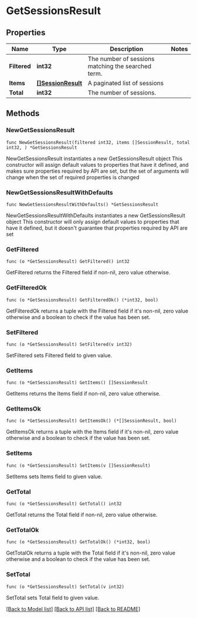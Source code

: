# GetSessionsResult

## Properties

Name | Type | Description | Notes
------------ | ------------- | ------------- | -------------
**Filtered** | **int32** | The number of sessions matching the searched term. |
**Items** | [**[]SessionResult**](SessionResult.md) | A paginated list of sessions |
**Total** | **int32** | The number of sessions. |

## Methods

### NewGetSessionsResult

`func NewGetSessionsResult(filtered int32, items []SessionResult, total int32, ) *GetSessionsResult`

NewGetSessionsResult instantiates a new GetSessionsResult object
This constructor will assign default values to properties that have it defined,
and makes sure properties required by API are set, but the set of arguments
will change when the set of required properties is changed

### NewGetSessionsResultWithDefaults

`func NewGetSessionsResultWithDefaults() *GetSessionsResult`

NewGetSessionsResultWithDefaults instantiates a new GetSessionsResult object
This constructor will only assign default values to properties that have it defined,
but it doesn't guarantee that properties required by API are set

### GetFiltered

`func (o *GetSessionsResult) GetFiltered() int32`

GetFiltered returns the Filtered field if non-nil, zero value otherwise.

### GetFilteredOk

`func (o *GetSessionsResult) GetFilteredOk() (*int32, bool)`

GetFilteredOk returns a tuple with the Filtered field if it's non-nil, zero value otherwise
and a boolean to check if the value has been set.

### SetFiltered

`func (o *GetSessionsResult) SetFiltered(v int32)`

SetFiltered sets Filtered field to given value.

### GetItems

`func (o *GetSessionsResult) GetItems() []SessionResult`

GetItems returns the Items field if non-nil, zero value otherwise.

### GetItemsOk

`func (o *GetSessionsResult) GetItemsOk() (*[]SessionResult, bool)`

GetItemsOk returns a tuple with the Items field if it's non-nil, zero value otherwise
and a boolean to check if the value has been set.

### SetItems

`func (o *GetSessionsResult) SetItems(v []SessionResult)`

SetItems sets Items field to given value.

### GetTotal

`func (o *GetSessionsResult) GetTotal() int32`

GetTotal returns the Total field if non-nil, zero value otherwise.

### GetTotalOk

`func (o *GetSessionsResult) GetTotalOk() (*int32, bool)`

GetTotalOk returns a tuple with the Total field if it's non-nil, zero value otherwise
and a boolean to check if the value has been set.

### SetTotal

`func (o *GetSessionsResult) SetTotal(v int32)`

SetTotal sets Total field to given value.

[[Back to Model list]](../README.md#documentation-for-models) [[Back to API list]](../README.md#documentation-for-api-endpoints) [[Back to README]](../README.md)
